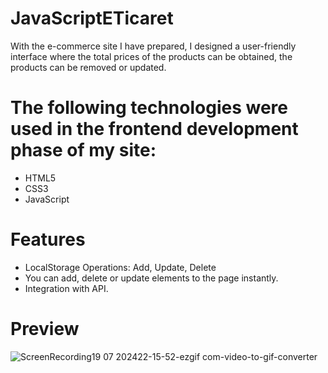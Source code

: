 # JavaScriptETicaret

With the e-commerce site I have prepared, I designed a user-friendly interface where the total prices of the products can be obtained, the products can be removed or updated.

# The following technologies were used in the frontend development phase of my site:
- HTML5
- CSS3
- JavaScript

# Features
- LocalStorage Operations: Add, Update, Delete
- You can add, delete or update elements to the page instantly.
- Integration with API.

# Preview

![ScreenRecording19 07 202422-15-52-ezgif com-video-to-gif-converter](https://github.com/user-attachments/assets/a6c9b8f0-7d24-4cf8-9a9d-c55f1deee65d)
